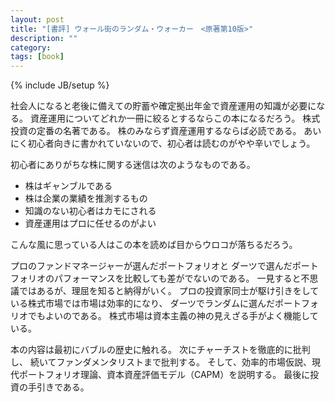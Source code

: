 ```yaml
---
layout: post
title: "[書評] ウォール街のランダム・ウォーカー　<原著第10版>"
description: ""
category: 
tags: [book]
---
```

{% include JB/setup %}

社会人になると老後に備えての貯蓄や確定拠出年金で資産運用の知識が必要になる。
資産運用についてどれか一冊に絞るとするならこの本になるだろう。
株式投資の定番の名著である。
株のみならず資産運用するならば必読である。
あいにく初心者向きに書かれていないので、初心者は読むのがやや辛いでしょう。

初心者にありがちな株に関する迷信は次のようなものである。

* 株はギャンブルである
* 株は企業の業績を推測するもの
* 知識のない初心者はカモにされる
* 資産運用はプロに任せるのがよい

こんな風に思っている人はこの本を読めば目からウロコが落ちるだろう。

プロのファンドマネージャーが選んだポートフォリオと
ダーツで選んだポートフォリオのパフォーマンスを比較しても差がでないのである。
一見すると不思議ではあるが、理屈を知ると納得がいく。
プロの投資家同士が駆け引きをしている株式市場では市場は効率的になり、
ダーツでランダムに選んだポートフォリオでもよいのである。
株式市場は資本主義の神の見えざる手がよく機能している。

本の内容は最初にバブルの歴史に触れる。
次にチャーチストを徹底的に批判し、
続いてファンダメンタリストまで批判する。
そして、効率的市場仮説、現代ポートフォリオ理論、資本資産評価モデル（CAPM）を説明する。
最後に投資の手引きである。


